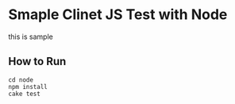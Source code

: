 # Smaple Clinet JS Test with Node

this is sample 


## How to Run

```
cd node
npm install
cake test 
```

